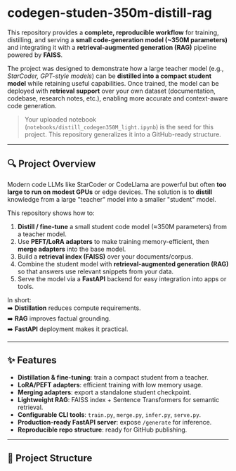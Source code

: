 # codegen-studen-350m-distill-rag

This repository provides a **complete, reproducible workflow** for training, distilling, and serving a **small code-generation model (~350M parameters)** and integrating it with a **retrieval-augmented generation (RAG)** pipeline powered by **FAISS**.  

The project was designed to demonstrate how a large teacher model (e.g., *StarCoder, GPT-style models*) can be **distilled into a compact student model** while retaining useful capabilities. Once trained, the model can be deployed with **retrieval support** over your own dataset (documentation, codebase, research notes, etc.), enabling more accurate and context-aware code generation.

> Your uploaded notebook (`notebooks/distill_codegen350M_light.ipynb`) is the seed for this project. This repository generalizes it into a GitHub-ready structure.

---

## 🔍 Project Overview

Modern code LLMs like StarCoder or CodeLlama are powerful but often **too large to run on modest GPUs** or edge devices. The solution is to **distill** knowledge from a large "teacher" model into a smaller "student" model.  

This repository shows how to:
1. **Distill / fine-tune** a small student code model (≈350M parameters) from a teacher model.
2. Use **PEFT/LoRA adapters** to make training memory-efficient, then **merge adapters** into the base model.
3. Build a **retrieval index (FAISS)** over your documents/corpus.
4. Combine the student model with **retrieval-augmented generation (RAG)** so that answers use relevant snippets from your data.
5. Serve the model via a **FastAPI** backend for easy integration into apps or tools.

In short:  
➡️ **Distillation** reduces compute requirements.  
➡️ **RAG** improves factual grounding.  
➡️ **FastAPI** deployment makes it practical.  

---

## ✨ Features

- **Distillation & fine-tuning**: train a compact student from a teacher.
- **LoRA/PEFT adapters**: efficient training with low memory usage.
- **Merging adapters**: export a standalone student checkpoint.
- **Lightweight RAG**: FAISS index + Sentence Transformers for semantic retrieval.
- **Configurable CLI tools**: `train.py`, `merge.py`, `infer.py`, `serve.py`.
- **Production-ready FastAPI server**: expose `/generate` for inference.
- **Reproducible repo structure**: ready for GitHub publishing.

---

## 📁 Project Structure

